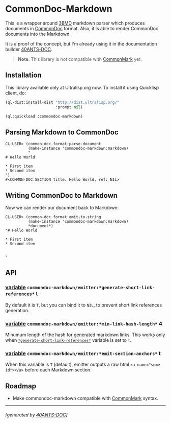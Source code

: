 <a id="x-28COMMONDOC-MARKDOWN-DOCS-2FINDEX-3A-40README-2040ANTS-DOC-2FLOCATIVES-3ASECTION-29"></a>

# CommonDoc-Markdown

This is a wrapper around [3BMD][95d0] markdown parser which produces
documents in [CommonDoc][8f97] format. Also, it is able to render
CommonDoc documents into the Markdown.

It is a proof of the concept, but I'm already using it in the documentation builder
[40ANTS-DOC][778d].

> **Note**. This library is not compatible with [CommonMark][4117] yet.
> 
> 

<a id="x-28COMMONDOC-MARKDOWN-DOCS-2FINDEX-3A-3A-40INSTALLATION-2040ANTS-DOC-2FLOCATIVES-3ASECTION-29"></a>

## Installation

This library available only at Ultralisp.org now. To install it using Quicklisp client, do:

```lisp
(ql-dist:install-dist "http://dist.ultralisp.org/"
                      :prompt nil)

(ql:quickload :commondoc-markdown)
```
<a id="x-28COMMONDOC-MARKDOWN-DOCS-2FINDEX-3A-3A-40PARSING-2040ANTS-DOC-2FLOCATIVES-3ASECTION-29"></a>

## Parsing Markdown to CommonDoc

```
CL-USER> (common-doc.format:parse-document
          (make-instance 'commondoc-markdown:markdown)
          "
# Hello World

* First item
* Second item
")
#<COMMON-DOC:SECTION title: Hello World, ref: NIL>
```
<a id="x-28COMMONDOC-MARKDOWN-DOCS-2FINDEX-3A-3A-40FORMATTING-2040ANTS-DOC-2FLOCATIVES-3ASECTION-29"></a>

## Writing CommonDoc to Markdown

Now we can render our document back to Markdown:

```
CL-USER> (common-doc.format:emit-to-string
          (make-instance 'commondoc-markdown:markdown)
          *document*)
"# Hello World

* First item
* Second item


"
```
<a id="x-28COMMONDOC-MARKDOWN-DOCS-2FINDEX-3A-3A-40API-2040ANTS-DOC-2FLOCATIVES-3ASECTION-29"></a>

## API

<a id="x-28COMMONDOC-MARKDOWN-2FEMITTER-3A-2AGENERATE-SHORT-LINK-REFERENCES-2A-20-28VARIABLE-29-29"></a>

### [variable](6387) `commondoc-markdown/emitter:*generate-short-link-references*` t

By default it is `T`, but you can bind it to `NIL`,
to prevent short link references generation.

<a id="x-28COMMONDOC-MARKDOWN-2FEMITTER-3A-2AMIN-LINK-HASH-LENGTH-2A-20-28VARIABLE-29-29"></a>

### [variable](6c3e) `commondoc-markdown/emitter:*min-link-hash-length*` 4

Minumum length of the hash for generated markdown links.
This works only when [`*generate-short-link-references*`][651c] variable
is set to `T`.

<a id="x-28COMMONDOC-MARKDOWN-2FEMITTER-3A-2AEMIT-SECTION-ANCHORS-2A-20-28VARIABLE-29-29"></a>

### [variable](634c) `commondoc-markdown/emitter:*emit-section-anchors*` t

When this variable is `T` (default), emitter outputs
a raw html `<a name="some-id"></a>` before each
Markdown section.

<a id="x-28COMMONDOC-MARKDOWN-DOCS-2FINDEX-3A-3A-40ROADMAP-2040ANTS-DOC-2FLOCATIVES-3ASECTION-29"></a>

## Roadmap

* Make commondoc-markdown compatible with [CommonMark][4117] syntax.


[8f97]: http://commondoc.github.io/
[651c]: https://40ants.com/commondoc-markdown/#x-28COMMONDOC-MARKDOWN-2FEMITTER-3A-2AGENERATE-SHORT-LINK-REFERENCES-2A-20-28VARIABLE-29-29
[778d]: https://40ants.com/doc/
[4117]: https://commonmark.org/
[95d0]: https://github.com/3b/3bmd
[634c]: https://github.com/40ants/commondoc-markdown/blob/2319f832412ff64efbb18ff4b213faf503609348/src/emitter.lisp#L23
[6387]: https://github.com/40ants/commondoc-markdown/blob/2319f832412ff64efbb18ff4b213faf503609348/src/emitter.lisp#L28
[6c3e]: https://github.com/40ants/commondoc-markdown/blob/2319f832412ff64efbb18ff4b213faf503609348/src/emitter.lisp#L95

* * *
###### [generated by [40ANTS-DOC](https://40ants.com/doc/)]
